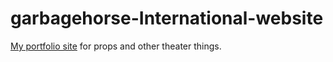# garbagehorse-International-website
 [My portfolio site](https://garbagehorse.international) for props and other theater things.
